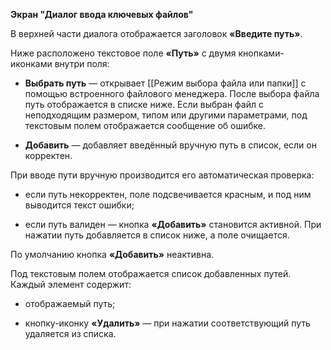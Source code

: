 **Экран "Диалог ввода ключевых файлов"**

В верхней части диалога отображается заголовок **«Введите путь»**.

Ниже расположено текстовое поле **«Путь»** с двумя кнопками-иконками внутри поля:

-   **Выбрать путь** — открывает [[Режим выбора файла или папки]] с помощью встроенного файлового менеджера. После выбора файла путь отображается в списке ниже. Если выбран файл с неподходящим размером, типом или другими параметрами, под текстовым полем отображается сообщение об ошибке.
    
-   **Добавить** — добавляет введённый вручную путь в список, если он корректен.
    

При вводе пути вручную производится его автоматическая проверка:

-   если путь некорректен, поле подсвечивается красным, и под ним выводится текст ошибки;
    
-   если путь валиден — кнопка **«Добавить»** становится активной. При нажатии путь добавляется в список ниже, а поле очищается.
    

По умолчанию кнопка **«Добавить»** неактивна.

Под текстовым полем отображается список добавленных путей. Каждый элемент содержит:

-   отображаемый путь;
    
-   кнопку-иконку **«Удалить»** — при нажатии соответствующий путь удаляется из списка.